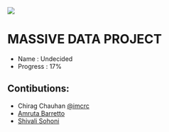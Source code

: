 ![](http://img.shields.io/badge/unicorn-approved-ff69b4.svg?style=flat)

MASSIVE DATA PROJECT
===================

- Name : Undecided
- Progress : 17%



Contibutions:
------------

- Chirag Chauhan [@imcrc](http://twitter.com/imcrc)
- [Amruta Barretto](http://www.github.com/amrutabarretto)
- [Shivali Sohoni](http://www.github.com/shivalisohoni)

